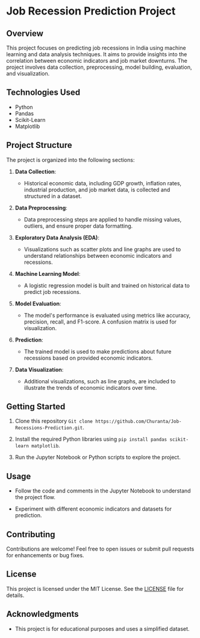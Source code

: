 # Job Recession Prediction Project

## Overview

This project focuses on predicting job recessions in India using machine learning and data analysis techniques. It aims to provide insights into the correlation between economic indicators and job market downturns. The project involves data collection, preprocessing, model building, evaluation, and visualization.

## Technologies Used

- Python
- Pandas
- Scikit-Learn
- Matplotlib

## Project Structure

The project is organized into the following sections:

1. **Data Collection**:
   - Historical economic data, including GDP growth, inflation rates, industrial production, and job market data, is collected and structured in a dataset.

2. **Data Preprocessing**:
   - Data preprocessing steps are applied to handle missing values, outliers, and ensure proper data formatting.

3. **Exploratory Data Analysis (EDA)**:
   - Visualizations such as scatter plots and line graphs are used to understand relationships between economic indicators and recessions.

4. **Machine Learning Model**:
   - A logistic regression model is built and trained on historical data to predict job recessions.

5. **Model Evaluation**:
   - The model's performance is evaluated using metrics like accuracy, precision, recall, and F1-score. A confusion matrix is used for visualization.

6. **Prediction**:
   - The trained model is used to make predictions about future recessions based on provided economic indicators.

7. **Data Visualization**:
   - Additional visualizations, such as line graphs, are included to illustrate the trends of economic indicators over time.

## Getting Started

1. Clone this repository `Git clone https://github.com/Churanta/Job-Recessions-Prediction.git`.

2. Install the required Python libraries using `pip install pandas scikit-learn matplotlib`.

3. Run the Jupyter Notebook or Python scripts to explore the project.

## Usage

- Follow the code and comments in the Jupyter Notebook to understand the project flow.

- Experiment with different economic indicators and datasets for prediction.

## Contributing

Contributions are welcome! Feel free to open issues or submit pull requests for enhancements or bug fixes.

## License

This project is licensed under the MIT License. See the [LICENSE](LICENSE) file for details.

## Acknowledgments

- This project is for educational purposes and uses a simplified dataset.
